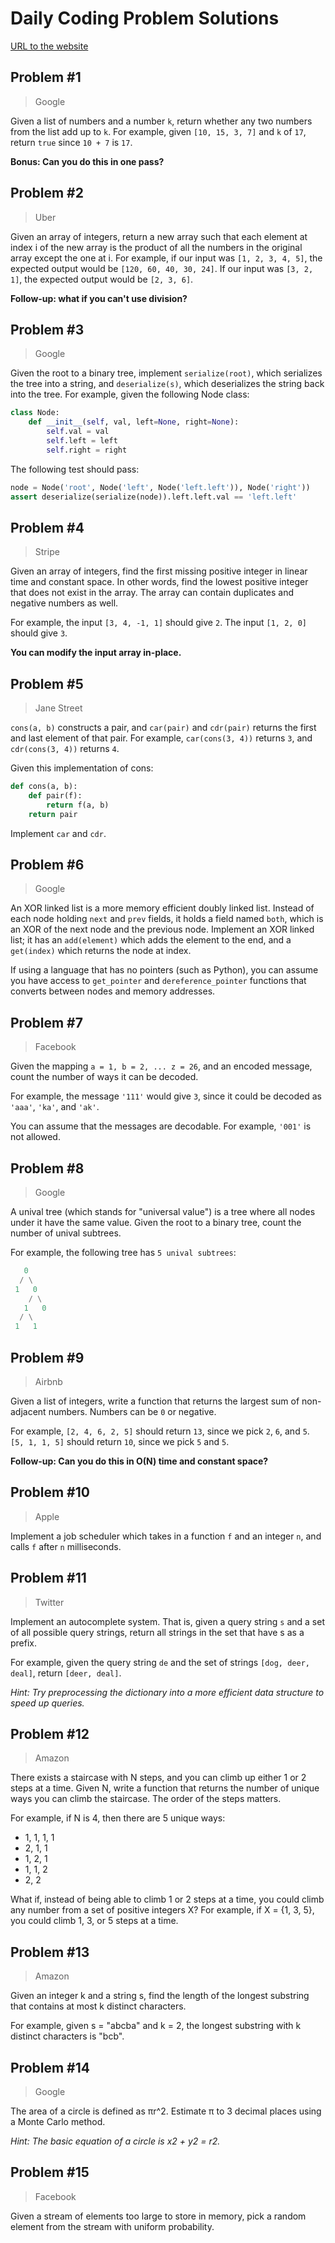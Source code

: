 # Daily Coding Problem Solutions

[URL to the website](https://www.dailycodingproblem.com/)

## Problem #1

> Google

Given a list of numbers and a number ```k```, return whether any two numbers from the list
add up to ```k```. For example, given ```[10, 15, 3, 7]``` and ```k``` of ```17```, return
```true``` since ```10 + 7``` is ```17```.

**Bonus: Can you do this in one pass?**

## Problem #2

> Uber

Given an array of integers, return a new array such that each element at index i of
the new array is the product of all the numbers in the original array except the one at i.
For example, if our input was ```[1, 2, 3, 4, 5]```, the expected output would be
```[120, 60, 40, 30, 24]```. If our input was ```[3, 2, 1]```, the expected output
would be ```[2, 3, 6]```.

**Follow-up: what if you can't use division?**

## Problem #3

> Google

Given the root to a binary tree, implement ```serialize(root)```, which serializes the tree
into a string, and ```deserialize(s)```, which deserializes the string back into the tree.
For example, given the following Node class:

```Python
class Node:
    def __init__(self, val, left=None, right=None):
        self.val = val
        self.left = left
        self.right = right
```

The following test should pass:

```Python
node = Node('root', Node('left', Node('left.left')), Node('right'))
assert deserialize(serialize(node)).left.left.val == 'left.left'
```

## Problem #4

> Stripe

Given an array of integers, find the first missing positive integer in linear time and constant
space. In other words, find the lowest positive integer that does not exist in the array.
The array can contain duplicates and negative numbers as well.

For example, the input ```[3, 4, -1, 1]``` should give ```2```.
The input ```[1, 2, 0]``` should give ```3```.

**You can modify the input array in-place.**

## Problem #5

> Jane Street

```cons(a, b)``` constructs a pair, and ```car(pair)``` and ```cdr(pair)``` returns
the first and last element of that pair. For example, ```car(cons(3, 4))``` returns
```3```, and ```cdr(cons(3, 4))``` returns ```4```.

Given this implementation of cons:

```Python
def cons(a, b):
    def pair(f):
        return f(a, b)
    return pair
```

Implement ```car``` and ```cdr```.

## Problem #6

> Google

An XOR linked list is a more memory efficient doubly linked list. Instead of each node holding
```next``` and ```prev``` fields, it holds a field named ```both```, which is an XOR of the next
node and the previous node. Implement an XOR linked list; it has an ```add(element)``` which adds
the element to the end, and a ```get(index)``` which returns the node at index.

If using a language that has no pointers (such as Python), you can assume you have access
to ```get_pointer``` and ```dereference_pointer``` functions that converts between
nodes and memory addresses.

## Problem #7

> Facebook

Given the mapping ```a = 1, b = 2, ... z = 26```, and an encoded message, count the
number of ways it can be decoded.

For example, the message ```'111'``` would give ```3```, since it could be
decoded as ```'aaa'```, ```'ka'```, and ```'ak'```.

You can assume that the messages are decodable. For example, ```'001'``` is not allowed.

## Problem #8

> Google

A unival tree (which stands for "universal value") is a tree where all nodes under it
have the same value. Given the root to a binary tree, count the number of unival subtrees.

For example, the following tree has ```5 unival subtrees```:

```Python
   0
  / \
 1   0
    / \
   1   0
  / \
 1   1
```

## Problem #9

> Airbnb

Given a list of integers, write a function that returns the largest sum of non-adjacent
numbers. Numbers can be ```0``` or negative.

For example, ```[2, 4, 6, 2, 5]``` should return ```13```, since we pick ```2```, ```6```,
and ```5```. ```[5, 1, 1, 5]``` should return ```10```, since we pick ```5``` and ```5```.

**Follow-up: Can you do this in O(N) time and constant space?**

## Problem #10

> Apple

Implement a job scheduler which takes in a function ```f``` and an integer ```n```, and
calls ```f``` after ```n``` milliseconds.

## Problem #11

> Twitter

Implement an autocomplete system. That is, given a query string ```s``` and a set
of all possible query strings, return all strings in the set that have s as a prefix.

For example, given the query string ```de``` and the set of strings ```[dog, deer, deal]```,
return ```[deer, deal]```.

*Hint: Try preprocessing the dictionary into a more efficient data structure to speed up queries.*

## Problem #12

> Amazon

There exists a staircase with N steps, and you can climb up either 1 or 2 steps
at a time. Given N, write a function that returns the number of unique ways you
can climb the staircase. The order of the steps matters.

For example, if N is 4, then there are 5 unique ways:

- 1, 1, 1, 1
- 2, 1, 1
- 1, 2, 1
- 1, 1, 2
- 2, 2

What if, instead of being able to climb 1 or 2 steps at a time, you could climb any
number from a set of positive integers X? For example, if X = {1, 3, 5}, you could
climb 1, 3, or 5 steps at a time.

## Problem #13

> Amazon

Given an integer k and a string s, find the length of the longest substring that contains
at most k distinct characters.

For example, given s = "abcba" and k = 2, the longest substring with k distinct characters is "bcb".

## Problem #14

> Google

The area of a circle is defined as πr^2. Estimate π to 3 decimal places using a Monte Carlo method.

*Hint: The basic equation of a circle is x2 + y2 = r2.*

## Problem #15

> Facebook

Given a stream of elements too large to store in memory, pick a random element from the stream
with uniform probability.
